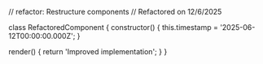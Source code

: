 // refactor: Restructure components
// Refactored on 12/6/2025

class RefactoredComponent {
  constructor() {
    this.timestamp = '2025-06-12T00:00:00.000Z';
  }

  render() {
    return 'Improved implementation';
  }
}